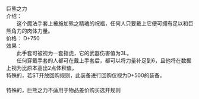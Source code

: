 <title>巨熊之力</title>
<meta name="GENERATOR" content="WinCHM">
<meta http-equiv="Content-Type" content="text/html; charset=gb2312">
<br>巨熊之力
<br>介绍：
<br>　　这个魔法手套上被施加熊之精魂的祝福，任何人只要戴上它便可拥有足以和巨熊角力的肉体力量。
<br>价格： D+750
<br>效果：
<br>　　此手套可被视为一套指虎，它的武器伤害值为3L。
<br>　　任何穿戴手套的人都可在戴上手套后，都可以将力量补足到6，且他将在数据上视为比原本高出2点体积值。
<br>    特殊的，若ST开放回购规则，此装备进行回购仅视为D+500的装备。
<br>　
<br>特殊的，巨熊之力不适用于物品差价购买选开规则
<br>